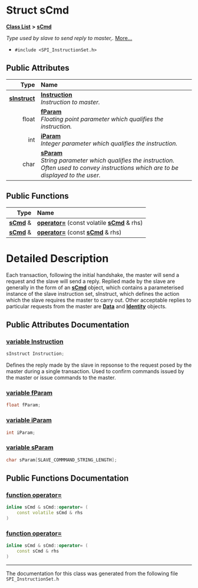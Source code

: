
# Struct sCmd


[**Class List**](annotated.md) **>** [**sCmd**](structs_cmd.md)



_Type used by slave to send reply to master,._ [More...](#detailed-description)

* `#include <SPI_InstructionSet.h>`













## Public Attributes

| Type | Name |
| ---: | :--- |
|  [**sInstruct**](_s_p_i___instruction_set_8h.md#enum-sinstruct) | [**Instruction**](structs_cmd.md#variable-instruction)  <br>_Instruction to master._  |
|  float | [**fParam**](structs_cmd.md#variable-fparam)  <br>_Floating point parameter which qualifies the instruction._  |
|  int | [**iParam**](structs_cmd.md#variable-iparam)  <br>_Integer parameter which qualifies the instruction._  |
|  char | [**sParam**](structs_cmd.md#variable-sparam)  <br>_String parameter which qualifies the instruction. Often used to convey instructions which are to be displayed to the user._  |


## Public Functions

| Type | Name |
| ---: | :--- |
|  [**sCmd**](structs_cmd.md) & | [**operator=**](structs_cmd.md#function-operator) (const volatile [**sCmd**](structs_cmd.md) & rhs) <br> |
|  [**sCmd**](structs_cmd.md) & | [**operator=**](structs_cmd.md#function-operator-2) (const [**sCmd**](structs_cmd.md) & rhs) <br> |








# Detailed Description


Each transaction, following the initial handshake, the master will send a request and the slave will send a reply. Replied made by the slave are generally in the form of an [**sCmd**](structs_cmd.md) object, which contains a parameterised instance of the slave instruction set, sInstruct, which defines the action which the slave requires the master to carry out. Other acceptable replies to particular requests from the master are [**Data**](struct_data.md) and [**Identity**](struct_identity.md) objects. 


    
## Public Attributes Documentation


### <a href="#variable-instruction" id="variable-instruction">variable Instruction </a>


```cpp
sInstruct Instruction;
```


Defines the reply made by the slave in repsonse to the request posed by the master during a single transaction. Used to confirm commands issued by the master or issue commands to the master. 


        

### <a href="#variable-fparam" id="variable-fparam">variable fParam </a>


```cpp
float fParam;
```



### <a href="#variable-iparam" id="variable-iparam">variable iParam </a>


```cpp
int iParam;
```



### <a href="#variable-sparam" id="variable-sparam">variable sParam </a>


```cpp
char sParam[SLAVE_COMMMAND_STRING_LENGTH];
```


## Public Functions Documentation


### <a href="#function-operator" id="function-operator">function operator= </a>


```cpp
inline sCmd & sCmd::operator= (
    const volatile sCmd & rhs
) 
```



### <a href="#function-operator-2" id="function-operator-2">function operator= </a>


```cpp
inline sCmd & sCmd::operator= (
    const sCmd & rhs
) 
```



------------------------------
The documentation for this class was generated from the following file `SPI_InstructionSet.h`